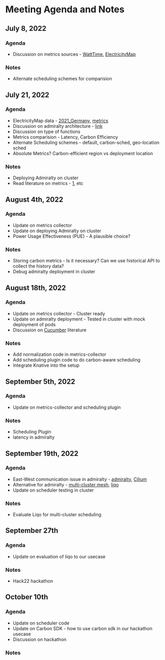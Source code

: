 # Meeting Agenda and Notes
## July 8, 2022
### Agenda
- Discussion on metrics sources - [WattTime](https://www.watttime.org/api-documentation/#introduction), [ElectricityMap](https://static.electricitymap.org/api/docs/index.html)

### Notes
- Alternate scheduling schemes for comparision

## July 21, 2022
### Agenda

- ElectricityMap data - [2021_Germany](https://drive.google.com/file/d/1F-PXu4p9sR28Gx2aJII-kuesCWV5vPS9/view?usp=sharing), [metrics](https://docs.google.com/spreadsheets/d/e/2PACX-1vQymR9eNK7U9bDSUBlyegx0y6FPhpe-mVBGniPzGtWDjZyHb8gI2NHSx-S49EXBhCkDe8dqfJAvsi3C/pubhtml#)
- Discussion on admiralty architecture - [link](https://admiralty.io/docs/concepts/topologies)
- Discussion on type of functions
- Metrics comparision - Latency, Carbon Efficiency
- Alternate Scheduling schemes - default, carbon-sched, geo-location sched
- Absolute Metrics? Carbon-efficient region vs deployment location

### Notes
- Deploying Admiralty on cluster
- Read literature on metrics - [1](https://dl.acm.org/doi/10.1145/3530688), etc

## August 4th, 2022
### Agenda

- Update on metrics collector
- Update on deploying Admiralty on cluster
- Power Usage Effectiveness (PUE) - A plausible choice?

### Notes
- Storing carbon metrics - Is it necessary? Can we use historical API to collect the history data?
- Debug admiralty deployment in cluster

## August 18th, 2022
### Agenda
- Update on metrics collector - Cluster ready
- Update on admiralty deployment - Tested in cluster with mock deployment of pods
- Discussion on [Cucumber](https://link.springer.com/chapter/10.1007/978-3-031-12597-3_14) literature

### Notes
- Add normalization code in metrics-collector
- Add scheduling plugin code to do carbon-aware scheduling
- Integrate Knative into the setup

## September 5th, 2022
### Agenda
- Update on metrics-collector and scheduling plugin

### Notes
- Scheduling Plugin
- latency in admiralty

## September 19th, 2022
### Agenda
- East-West communication issue in admiralty - [admiralty](https://admiralty.io/pricing/), [Cilium](https://cilium.io/blog/2019/03/12/clustermesh/)
- Alternative for admiralty - [multi-cluster mesh](https://www.cncf.io/blog/2021/04/12/simplifying-multi-clusters-in-kubernetes/), [liqo](https://github.com/liqotech/liqo)
- Update on scheduler testing in cluster

### Notes
- Evaluate Liqo for multi-cluster scheduling

## September 27th
### Agenda
- Update on evaluation of liqo to our usecase

### Notes
- Hack22 hackathon

## October 10th
### Agenda
- Update on scheduler code
- Update on Carbon SDK - how to use carbon sdk in our hackathon usecase
- Discussion on hackathon

### Notes
